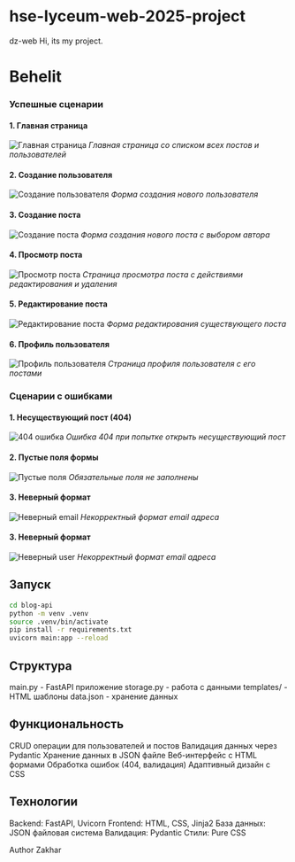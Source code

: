 # hse-lyceum-web-2025-project
dz-web
Hi, its my project.

# Behelit

### Успешные сценарии

#### 1. Главная страница
![Главная страница](screenshots/main-page.png)
*Главная страница со списком всех постов и пользователей*

#### 2. Создание пользователя
![Создание пользователя](screenshots/create-user.png)
*Форма создания нового пользователя*

#### 3. Создание поста
![Создание поста](screenshots/create-post.png)
*Форма создания нового поста с выбором автора*

#### 4. Просмотр поста
![Просмотр поста](screenshots/view-post.png)
*Страница просмотра поста с действиями редактирования и удаления*

#### 5. Редактирование поста
![Редактирование поста](screenshots/edit-post.png)
*Форма редактирования существующего поста*

#### 6. Профиль пользователя
![Профиль пользователя](screenshots/user-profile.png)
*Страница профиля пользователя с его постами*

### Сценарии с ошибками

#### 1. Несуществующий пост (404)
![404 ошибка](screenshots/404-error.png)
*Ошибка 404 при попытке открыть несуществующий пост*

#### 2. Пустые поля формы
![Пустые поля](screenshots/empty-fields.png)
*Обязательные поля не заполнены*

#### 3. Неверный  формат
![Неверный email](screenshots/invalid-email.png)
*Некорректный формат email адреса*

#### 3. Неверный  формат
![Неверный user](screenshots/invalid-author.png)
*Некорректный формат email адреса*

## Запуск
```zsh
cd blog-api
python -m venv .venv
source .venv/bin/activate
pip install -r requirements.txt
uvicorn main:app --reload
```
## Структура
main.py - FastAPI приложение
storage.py - работа с данными
templates/ - HTML шаблоны
data.json - хранение данных

## Функциональность
CRUD операции для пользователей и постов
Валидация данных через Pydantic
Хранение данных в JSON файле
Веб-интерфейс с HTML формами
Обработка ошибок (404, валидация)
Адаптивный дизайн с CSS

## Технологии
Backend: FastAPI, Uvicorn
Frontend: HTML, CSS, Jinja2
База данных: JSON файловая система
Валидация: Pydantic
Стили: Pure CSS

Author
    Zakhar